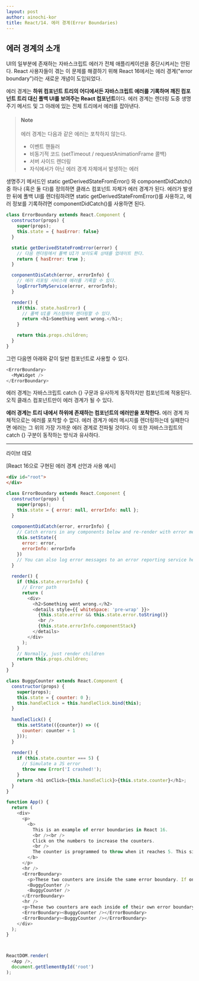 ```yaml
---
layout: post
author: ainochi-kor
title: React/14. 에러 경계(Error Boundaries)
---
```


## 에러 경계의 소개

UI의 일부분에 존재하는 자바스크립트 에러가 전체 애플리케이션을 중단시켜서는 안된다. React 사용자들이 겪는 이 문제를 해결하기 위해 React 16에서는 에러 경계("error boundary")라는 새로운 개념이 도입되었다.  
  
에러 경계는 **하위 컴포넌트 트리의 어디에서든 자바스크립트 에러를 기록하며 깨진 컴포넌트 트리 대신 폴백 UI를 보여주는 React 컴포넌트**이다. 에러 경계는 렌더링 도중 생명주기 메서드 및 그 아래에 있는 전체 트리에서 에러를 잡아낸다.

> #### Note
> 에러 경계는 다음과 같은 에러는 포착하지 않는다.
> - 이벤트 핸들러
> - 비동기적 코드 (setTimeout / requestAnimationFrame 콜백)
> - 서버 사이드 렌더링
> - 자식에서가 아닌 에러 경계 자체에서 발생하는 에러

생명주기 메서드인 static getDerivedStateFromError() 와 componentDidCatch() 중 하나 (혹은 둘 다)를 정의하면 클래스 컴포넌트 자체가 에러 경계가 된다. 에러가 발생한 뒤에 폴백 UI를 렌더링하려면 static getDerivedStateFromError()를 사용하고, 에러 정보를 기록하려면 componentDidCatch()를 사용하면 된다.

``` js
class ErrorBoundary extends React.Component {
  constructor(props) {
    super(props);
    this.state = { hasError: false}
  }

  static getDerivedStateFromError(error) {
    // 다음 렌더링에서 폴백 UI가 보이도록 상태를 업데이트 한다.
    return { hasError: true };
  }

  conponentDisCatch(error, errorInfo) {
    // 에러 리포팅 서비스에 에러를 기록할 수 있다.
    logErrorToMyService(error, errorInfo);
  }

  render() {
    if(this. state.hasError) {
      // 폴백 UI를 커스텀하여 렌더링할 수 있다.
      return <h1>Something went wrong.</h1>;
    }

    return this.props.children;
  }
}
```

그런 다음엔 아래와 같이 일반 컴포넌트로 사용할 수 있다.

``` js
<ErrorBoundary>
  <MyWidget />
</ErrorBoundary>
```

에러 경계는 자바스크립트 catch {} 구문과 유사하게 동작하지만 컴포넌트에 적용된다. 오직 클래스 컴포넌트만이 에러 경계가 될 수 있다.  
  
**에러 경계는 트리 내에서 하위에 존재하는 컴포넌트의 에러만을 포착한다.** 에러 경계 자체적으로는 에러를 포착할 수 없다. 에러 경계가 에러 메시지를 렌더링하는데 실패한다면 에러는 그 위의 가장 가까운 에러 경계로 전파될 것이다. 이 또한 자바스크립트의 catch {} 구분이 동작하는 방식과 유사하다.

---

라이브 데모

[React 16으로 구현된 에러 경계 선언과 사용 예시]

``` html
<div id="root">
</div>
```

``` js
class ErrorBoundary extends React.Component {
  constructor(props) {
    super(props);
    this.state = { error: null, errorInfo: null };
  }
  
  componentDidCatch(error, errorInfo) {
    // Catch errors in any components below and re-render with error message
    this.setState({
      error: error,
      errorInfo: errorInfo
    })
    // You can also log error messages to an error reporting service here
  }
  
  render() {
    if (this.state.errorInfo) {
      // Error path
      return (
        <div>
          <h2>Something went wrong.</h2>
          <details style={{ whiteSpace: 'pre-wrap' }}>
            {this.state.error && this.state.error.toString()}
            <br />
            {this.state.errorInfo.componentStack}
          </details>
        </div>
      );
    }
    // Normally, just render children
    return this.props.children;
  }  
}

class BuggyCounter extends React.Component {
  constructor(props) {
    super(props);
    this.state = { counter: 0 };
    this.handleClick = this.handleClick.bind(this);
  }
  
  handleClick() {
    this.setState(({counter}) => ({
      counter: counter + 1
    }));
  }
  
  render() {
    if (this.state.counter === 5) {
      // Simulate a JS error
      throw new Error('I crashed!');
    }
    return <h1 onClick={this.handleClick}>{this.state.counter}</h1>;
  }
}

function App() {
  return (
    <div>
      <p>
        <b>
          This is an example of error boundaries in React 16.
          <br /><br />
          Click on the numbers to increase the counters.
          <br />
          The counter is programmed to throw when it reaches 5. This simulates a JavaScript error in a component.
        </b>
      </p>
      <hr />
      <ErrorBoundary>
        <p>These two counters are inside the same error boundary. If one crashes, the error boundary will replace both of them.</p>
        <BuggyCounter />
        <BuggyCounter />
      </ErrorBoundary>
      <hr />
      <p>These two counters are each inside of their own error boundary. So if one crashes, the other is not affected.</p>
      <ErrorBoundary><BuggyCounter /></ErrorBoundary>
      <ErrorBoundary><BuggyCounter /></ErrorBoundary>
    </div>
  );
}



ReactDOM.render(
  <App />,
  document.getElementById('root')
);

```
